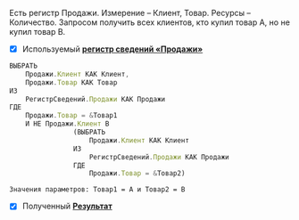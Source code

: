 Есть регистр Продажи. Измерение – Клиент, Товар. Ресурсы – Количество. Запросом получить всех клиентов, кто купил товар А, но не купил товар B.

- [x] Используемый [__регистр сведений «Продажи»__](https://github.com/EDO123498/my-projects-screens/blob/main/mission11.jpg)

```js
ВЫБРАТЬ
	Продажи.Клиент КАК Клиент,
	Продажи.Товар КАК Товар
ИЗ
	РегистрСведений.Продажи КАК Продажи
ГДЕ
	Продажи.Товар = &Товар1
	И НЕ Продажи.Клиент В
				(ВЫБРАТЬ
					Продажи.Клиент КАК Клиент
				ИЗ
					РегистрСведений.Продажи КАК Продажи
				ГДЕ
					Продажи.Товар = &Товар2)
```
`Значения параметров: Товар1 = А и Товар2 = В`

- [x] Полученный [__Результат__](https://github.com/EDO123498/my-projects-screens/blob/main/mission12.jpg)
